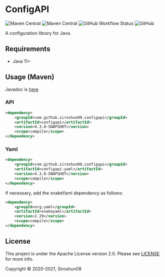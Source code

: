 # ConfigAPI

![Maven Central](https://img.shields.io/maven-central/v/com.github.siroshun09.configapi/parent)
![Maven Central](https://img.shields.io/nexus/s/com.github.siroshun09.configapi/parent?label=snapshot&server=https%3A%2F%2Foss.sonatype.org)
![GitHub Workflow Status](https://img.shields.io/github/workflow/status/Siroshun09/ConfigAPI/Java%20CI)
![GitHub](https://img.shields.io/github/license/Siroshun09/ConfigAPI)

A configuration library for Java.

## Requirements

- Java 11+

## Usage (Maven)

Javadoc is [here](https://siroshun09.github.io/ConfigAPI/)

### API

```xml
<dependency>
    <groupId>com.github.siroshun09.configapi</groupId>
    <artifactId>configapi</artifactId>
    <version>4.3.0-SNAPSHOT</version>
    <scope>compile</scope>
</dependency>
```

### Yaml

```xml
<dependency>
    <groupId>com.github.siroshun09.configapi</groupId>
    <artifactId>configapi-yaml</artifactId>
    <version>4.3.0-SNAPSHOT</version>
    <scope>compile</scope>
</dependency>
```

If necessary, add the snakeYaml dependency as follows:

```xml
<dependency>
    <groupId>org.yaml</groupId>
    <artifactId>snakeyaml</artifactId>
    <version>1.29</version>
    <scope>compile</scope>
</dependency>
```

## License

This project is under the Apache License version 2.0. Please see [LICENSE](LICENSE) for more info.

Copyright © 2020-2021, Siroshun09
